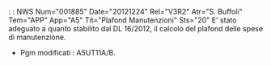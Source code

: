  :  : NWS Num="001885" Date="20121224" Rel="V3R2" Atr="S. Buffoli" Tem="APP" App="A5" Tit="Plafond Manutenzioni" Sts="20"
E' stato adeguato a quanto stabilito dal DL 16/2012, il calcolo del plafond delle spese di manutenzione.

-  Pgm modificati :  A5UT11A/B.
